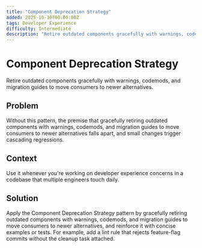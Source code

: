 ```yaml
---
title: "Component Deprecation Strategy"
added: 2025-10-10T00:00:00Z
tags: Developer Experience
difficulty: Intermediate
description: "Retire outdated components gracefully with warnings, codemods, and migration guides to move consumers to newer alternatives."
---
```

# Component Deprecation Strategy

Retire outdated components gracefully with warnings, codemods, and migration guides to move consumers to newer alternatives.

## Problem

Without this pattern, the premise that gracefully retiring outdated components with warnings, codemods, and migration guides to move consumers to newer alternatives falls apart, and small changes trigger cascading regressions.

## Context

Use it whenever you're working on developer experience concerns in a codebase that multiple engineers touch daily.

## Solution

Apply the Component Deprecation Strategy pattern by gracefully retiring outdated components with warnings, codemods, and migration guides to move consumers to newer alternatives, and reinforce it with concise examples or tests. For example, add a lint rule that rejects feature-flag commits without the cleanup task attached.

